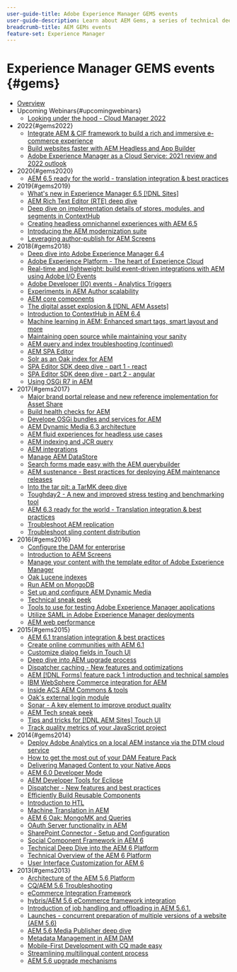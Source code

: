 ```yaml
---
user-guide-title: Adobe Experience Manager GEMS events
user-guide-description: Learn about AEM Gems, a series of technical deep dives delivered by Adobe Experience Manager experts.
breadcrumb-title: AEM GEMs events
feature-set: Experience Manager
---
```


# Experience Manager GEMS events {#gems}

+ [Overview](overview.md)
+ Upcoming Webinars{#upcomingwebinars}
  + [Looking under the hood - Cloud Manager 2022](upcomingwebinars/looking-under-the-hood-cloud-manager-2022.md)
+ 2022{#gems2022}
  + [Integrate AEM & CIF framework to build a rich and immersive e-commerce experience](gems2022/aem-and-cif-framework-integration.md)
  + [Build websites faster with AEM Headless and App Builder](gems2022/build-sites-faster-with-headless-and-appbuilder.md)
  + [Adobe Experience Manager as a Cloud Service: 2021 review and 2022 outlook](gems2022/aemcloudservice-2021-review-and-outlook.md)
+ 2020{#gems2020}
  + [AEM 6.5 ready for the world - translation integration & best practices](gems2020/aem65-readyfortheworld-translationintegration-bestpractices.md)
+ 2019{#gems2019}
  + [What's new in Experience Manager 6.5 [!DNL Sites]](gems2019/adobe-experience-manager-6-5-sites-whats-new.md)
  + [AEM Rich Text Editor (RTE) deep dive](gems2019/aem-rich-text-editor-rte-deep-dive1.md)
  + [Deep dive on implementation details of stores, modules, and segments in ContextHub](gems2019/contexthub-deep-dive.md)
  + [Creating headless omnichannel experiences with AEM 6.5](gems2019/creating-headless-omnichannel-experiences-with-aem-65.md)
  + [Introducing the AEM modernization suite](gems2019/introducing-the-aem-modernization-suite.md)
  + [Leveraging author-publish for AEM Screens](gems2019/leveraging-author-publish-for-aem-screens.md)
+ 2018{#gems2018}
  + [Deep dive into Adobe Experience Manager 6.4](gems2018/aem-6-4-technical-sneak-peek.md)
  + [Adobe Experience Platform - The heart of Experience Cloud](gems2018/aem-acp.md)
  + [Real-time and lightweight: build event-driven integrations with AEM using Adobe I/O Events](gems2018/aem-adobe-io.md)
  + [Adobe Developer (IO) events - Analytics Triggers](gems2018/aem-analytics-triggers.md)
  + [Experiments in AEM Author scalability](gems2018/aem-author-scalability1.md)
  + [AEM core components](gems2018/aem-core-components.md)
  + [The digital asset explosion & [!DNL AEM Assets]](gems2018/aem-digital-asset-explosion.md)
  + [Introduction to ContextHub in AEM 6.4](gems2018/aem-intro-to-contexthub.md)
  + [Machine learning in AEM: Enhanced smart tags, smart layout and more](gems2018/aem-machine-learning.md)
  + [Maintaining open source while maintaining your sanity](gems2018/aem-maintaining-open-source.md)
  + [AEM query and index troubleshooting (continued)](gems2018/aem-query-and-index-troubleshooting2.md)
  + [AEM SPA Editor](gems2018/aem-spa-editor.md)
  + [Solr as an Oak index for AEM](gems2018/solr-as-an-oak-index-for-aem.md)
  + [SPA Editor SDK deep dive - part 1 - react](gems2018/spa-editor-sdk-deep-dive-react.md)
  + [SPA Editor SDK deep dive - part 2 - angular](gems2018/spa-editor-sdk-deep-dive-angular.md)
  + [Using OSGi R7 in AEM](gems2018/using-osgi-r7-in-aem.md)
+ 2017{#gems2017}
  + [Major brand portal release and new reference implementation for Asset Share](/help/gems2017/aem-brand-portal.md)
  + [Build health checks for AEM](/help/gems2017/aem-building-health-checks-for-aem.md)
  + [Develope OSGi bundles and services for AEM](/help/gems2017/aem-developing-osgi-bundles-services-for-aem.md)
  + [AEM Dynamic Media 6.3 architecture](/help/gems2017/aem-dynamic-media-architecture.md)
  + [AEM fluid experiences for headless use cases](/help/gems2017/aem-headless-usecases.md)
  + [AEM indexing and JCR query](/help/gems2017/aem-indexing-jcr-query.md)
  + [AEM integrations](/help/gems2017/aem-integrations.md)
  + [Manage AEM DataStore](/help/gems2017/aem-managing-aem-datastore.md)
  + [Search forms made easy with the AEM querybuilder](/help/gems2017/aem-search-forms-using-querybuilder.md)
  + [AEM sustenance - Best practices for deploying AEM maintenance releases](/help/gems2017/aem-sustenance-best-practices-deploying-maintenance-releases.md)
  + [Into the tar pit: a TarMK deep dive](/help/gems2017/aem-tarmk-deepdive.md)
  + [Toughday2 - A new and improved stress testing and benchmarking tool](/help/gems2017/aem-toughday2-stress-testing-benchmarking-tool.md)
  + [AEM 6.3 ready for the world - Translation integration & best practices](/help/gems2017/aem-translation-best-practices.md)
  + [Troubleshoot AEM replication](/help/gems2017/aem-troubleshooting-aem-replication.md)
  + [Troubleshoot sling content distribution](/help/gems2017/aem-troubleshooting-sling.md)
+ 2016{#gems2016}
  + [Configure the DAM for enterprise](/help/gems2016/aem-configuring-dam-for-enterprise.md)
  + [Introduction to AEM Screens](/help/gems2016/aem-introduction-to-aem-screens.md)
  + [Manage your content with the template editor of Adobe Experience Manager](/help/gems2016/aem-managing-content-with-template-editor.md)
  + [Oak Lucene indexes](/help/gems2016/aem-oak-lucene-indexes.md)
  + [Run AEM on MongoDB](/help/gems2016/aem-running-aem-on-mongodb.md)
  + [Set up and configure AEM Dynamic Media](/help/gems2016/aem-setup-and-configure-aem-dynamic-media.md)
  + [Technical sneak peek](/help/gems2016/aem-technical-sneak-peek.md)
  + [Tools to use for testing Adobe Experience Manager applications](/help/gems2016/aem-testing-tools-for-aem-apps.md)
  + [Utilize SAML in Adobe Experience Manager deployments](/help/gems2016/aem-utilizing-saml-in-aem-deployments.md)
  + [AEM web performance](/help/gems2016/aem-web-performance.md)
+ 2015{#gems2015}
  + [AEM 6.1 translation integration & best practices](/help/gems2015/aem-6-1-translation-integration-and-best-practices.md)
  + [Create online communities with AEM 6.1](/help/gems2015/aem-creating-online-communities-with-aem-6-1.md)
  + [Customize dialog fields in Touch UI](/help/gems2015/aem-customizing-dialog-fields-in-touch-ui.md)
  + [Deep dive into AEM upgrade process](/help/gems2015/aem-deep-dive-into-aem-upgrade-process.md)
  + [Dispatcher caching - New features and optimizations](/help/gems2015/aem-dispatcher-caching-new-features-and-optimizations.md)
  + [AEM [!DNL Forms] feature pack 1 introduction and technical samples](/help/gems2015/aem-forms-feature-pack-1-introduction-and-technical-samples.md)
  + [IBM WebSphere Commerce integration for AEM](/help/gems2015/aem-ibm-websphere-commerce-integration-for-aem.md)
  + [Inside ACS AEM Commons & tools](/help/gems2015/aem-inside-acs-aem-commons-and-tools.md)
  + [Oak's external login module](/help/gems2015/aem-oak-external-login-module-authenticating-with-ldap-and-beyond.md)
  + [Sonar - A key element to improve product quality](/help/gems2015/aem-sonar-a-key-element-to-improve-product-quality.md)
  + [AEM Tech sneak peek](/help/gems2015/aem-tech-sneak-peek.md)
  + [Tips and tricks for [!DNL AEM Sites] Touch UI](/help/gems2015/aem-tips-and-tricks-for-aem-sites-touch-ui.md)
  + [Track quality metrics of your JavaScript project](/help/gems2015/aem-track-quality-metrics-of-your-javascript-project.md)
+ 2014{#gems2014}
  + [Deploy Adobe Analytics on a local AEM instance via the DTM cloud service](/help/gems2014/aem-adobe-analytics-dynamic-tag-management.md)
  + [How to get the most out of your DAM Feature Pack](/help/gems2014/aem-dam-feature-pack.md)
  + [Delivering Managed Content to your Native Apps](/help/gems2014/aem-delivering-managed-content-to-your-native-apps.md)
  + [AEM 6.0 Developer Mode](/help/gems2014/aem-developer-mode.md)
  + [AEM Developer Tools for Eclipse](/help/gems2014/aem-developer-tools-for-eclipse.md)
  + [Dispatcher - New features and best practices](/help/gems2014/aem-dispatcher.md)
  + [Efficiently Build Reusable Components](/help/gems2014/aem-efficiently-build-reusable-components.md)
  + [Introduction to HTL](/help/gems2014/aem-introduction-to-htl.md)
  + [Machine Translation in AEM](/help/gems2014/aem-machine-translation-in-aem.md)
  + [AEM 6 Oak: MongoMK and Queries](/help/gems2014/aem-oak-mongomk-and-queries.md)
  + [OAuth Server functionality in AEM](/help/gems2014/aem-oauth-server-functionality-in-aem.md)
  + [SharePoint Connector - Setup and Configuration](/help/gems2014/aem-sharepoint-connector-setup-and-configuration.md)
  + [Social Component Framework in AEM 6](/help/gems2014/aem-social-component-framework-in-aem-6.md)
  + [Technical Deep Dive into the AEM 6 Platform](/help/gems2014/aem-technical-deep-dive-into-the-aem-6-platform.md)
  + [Technical Overview of the AEM 6 Platform](/help/gems2014/aem-technical-overview-of-the-aem-6-platform.md)
  + [User Interface Customization for AEM 6](/help/gems2014/aem-user-interface-customization-for-aem6.md)
+ 2013{#gems2013}
  + [Architecture of the AEM 5.6 Platform](/help/gems2013/aem-architecture-of-the-aem-5-6-platform.md)
  + [CQ/AEM 5.6 Troubleshooting](/help/gems2013/aem-cq-aem-5-6-troubleshooting.md)
  + [eCommerce Integration Framework](/help/gems2013/aem-ecommerce-integration-framework.md)
  + [hybris/AEM 5.6 eCommerce framework integration](/help/gems2013/aem-hybris-ecommerce-framework-integration.md)
  + [Introduction of job handling and offloading in AEM 5.6.1.](/help/gems2013/aem-job-handling-and-offloading.md)
  + [Launches - concurrent preparation of multiple versions of a website (AEM 5.6)](/help/gems2013/aem-launches.md)
  + [AEM 5.6 Media Publisher deep dive](/help/gems2013/aem-media-publisher-deep-dive.md)
  + [Metadata Management in AEM DAM](/help/gems2013/aem-metadata-management-in-aem-dam.md)
  + [Mobile-First Development with CQ made easy](/help/gems2013/aem-mobile-first-development-with-cq-made-easy.md)
  + [Streamlining multilingual content process](/help/gems2013/aem-streamlining-multilingual-content-process.md)
  + [AEM 5.6 upgrade mechanisms](/help/gems2013/aem-upgrade-mechanisms.md)

<!---
+ [Archive]{#archive}
    + [AEM 6 Oak: MongoMK and Queries](archive/aem-oak-mongomk-and-queries.md)
    + [Search forms made easy with the AEM querybuilder](archive/aem-search-forms-using-querybuilder.md)
    + [Deep Dive on implementation details of stores, modules and segments in ContextHub](archive/contexthub-deep-dive.md)
    + [AEM Web Performance](archive/aem-web-performance.md)
    + [AEM Query and Index Troubleshooting](archive/aem-query-and-index-troubleshooting.md)
    + [User Interface Customization for AEM 6](archive/aem-user-interface-customization-for-aem6.md)
    + [Technical Sneak Peek](archive/aem-technical-sneak-peek.md)
    + [Customizing Dialog Fields in Touch UI](archive/aem-customizing-dialog-fields-in-touch-ui.md)
    + [Building Health Checks for AEM](archive/aem-building-health-checks-for-aem.md)
    + [Running AEM on MongoDB](archive/aem-running-aem-on-mongodb.md)
    + [AEM 5.6 Media Publisher Deep Dive ](archive/aem-media-publisher-deep-dive.md)
    + [AEM Fluid Experiences for headless usecases](archive/aem-headless-usecases.md)
    + [The Digital Asset Explosion & AEM Assets](archive/aem-digital-asset-explosion.md)
    + [Introduction of Job Handling and Offloading in AEM 5.6.1. ](archive/aem-job-handling-and-offloading.md)
    + [Technical Overview of the AEM 6 Platform](archive/aem-technical-overview-of-the-aem-6-platform.md)
    + [Launches: concurrent preparation of multiple versions of a website (AEM 5.6) ](archive/aem-launches.md)
    + [Efficiently Build Reusable Components](archive/aem-efficiently-build-reusable-components.md)
    + [AEM Integrations - a solid foundation goes a long way](archive/aem-integrations.md)
    + [Dispatcher - New features and best practices](archive/aem-dispatcher.md)
    + [Adobe Experience Manager 6.5 Sites - What's New](archive/adobe-experience-manager-6-5-sites-whats-new.md)
    + [Oak's External Login Module - Authenticating with LDAP and Beyond](archive/aem-oak-external-login-module-authenticating-with-ldap-and-beyond.md)
    + [Troubleshooting AEM Replication](archive/aem-troubleshooting-aem-replication.md)
    + [Metadata Management in AEM DAM](archive/aem-metadata-management-in-aem-dam.md)
    + [AEM 6.5 Ready for the World - Translation Integration & Best Practices](archive/aem65-readyfortheworld-translationintegration-bestpractices.md)
    + [hybris/AEM 5.6 eCommerce framework integration](archive/aem-hybris-ecommerce-framework-integration.md)
    + [How to deploy Adobe Analytics on a local AEM instance by using the Dynamic Tag Management cloud service](archive/aem-adobe-analytics-dynamic-tag-management.md)
    + [eCommerce Integration Framework ](archive/aem-ecommerce-integration-framework.md)
    + [Real-time and lightweight: build event-driven integrations with AEM using Adobe I/O Events](archive/aem-adobe-io.md)
    + [AEM Tech Sneak Peek](archive/aem-tech-sneak-peek.md)
    + [AEM Rich Text Editor (RTE) Deep Dive](archive/aem-rich-text-editor-rte-deep-dive1.md)
    + [Deep dive into AEM upgrade process](archive/aem-deep-dive-into-aem-upgrade-process.md)
    + [AEM SPA Editor](archive/aem-spa-editor.md)
    + [MSM and Translation: Best Practices ](archive/aem-msm-and-translation-best-practices.md)
    + [AEM Indexing and JCR Query](archive/aem-indexing-jcr-query.md)
    + [IBM WebSphere Commerce Integration for AEM](archive/aem-ibm-websphere-commerce-integration-for-aem.md)
    + [Setup and Configure AEM Dynamic Media](archive/aem-setup-and-configure-aem-dynamic-media.md)
    + [Leveraging author-publish for AEM Screens](archive/leveraging-author-publish-for-aem-screens.md)
    + [Experiments in AEM Author Scalability](archive/aem-author-scalability1.md)
    + [Introduction to AEM Screens](archive/aem-introduction-to-aem-screens.md)
    + [Creating Headless Omnichannel Experiences with AEM 6.5](archive/creating-headless-omnichannel-experiences-with-aem-65.md)
    + [Developing OSGi Bundles and Services for AEM](archive/aem-developing-osgi-bundles-services-for-aem.md)
    + [Technical Deep Dive into the AEM 6 Platform](archive/aem-technical-deep-dive-into-the-aem-6-platform.md)
    + [Adobe Experience Platform - The Heart of Experience Cloud](archive/aem-acp.md)
    + [Social Component Framework in AEM 6](archive/aem-social-component-framework-in-aem-6.md)
    + [Mobile-First Development with CQ Made Easy](archive/aem-mobile-first-development-with-cq-made-easy.md)
    + [AEM Core Components](archive/aem-core-components.md)
    + [AEM SPA Editor](archive/jcr-aem-spa-editor.md)
    + [Major Brand Portal Release and new reference implementation for Asset Share](archive/aem-brand-portal.md)
    + [Utilizing SAML in Adobe Experience Manager deployments](archive/aem-utilizing-saml-in-aem-deployments.md)
    + [AEM 6.0 Developer Mode](archive/aem-developer-mode.md)
    + [AEM [!DNL Forms] Feature Pack 1 introduction and technical samples](archive/aem-forms-feature-pack-1-introduction-and-technical-samples.md)
    + [CQ/AEM 5.6 Troubleshooting](archive/aem-cq-aem-5-6-troubleshooting.md)
    + [AEM Dynamic Media 6.3 Architecture](archive/aem-dynamic-media-architecture.md)
    + [Inside ACS AEM Commons & Tools](archive/aem-inside-acs-aem-commons-and-tools.md)
    + [Creating online Communities with AEM 6.1](archive/aem-creating-online-communities-with-aem-6-1.md)
    + [OAuth Server functionality in AEM - Embrace Federation and unleash your REST APIs!](archive/aem-oauth-server-functionality-in-aem.md)
    + [Into the tar pit: a TarMK deep dive](archive/aem-tarmk-deepdive.md)
    + [Oak Lucene Indexes](archive/aem-oak-lucene-indexes.md)
    + [AEM Developer Tools for Eclipse](archive/aem-developer-tools-for-eclipse.md)
    + [Solr as an Oak index for AEM](archive/solr-as-an-oak-index-for-aem1.md)
    + [Toughday2 - A new and improved stress testing and benchmarking tool](archive/aem-toughday2-stress-testing-benchmarking-tool.md)
    + [Introduction to ContextHub in AEM 6.4](archive/aem-intro-to-contexthub.md)
    + [Configuring the DAM for Enterprise](archive/aem-configuring-dam-for-enterprise.md)
    + [Managing AEM DataStore](archive/aem-managing-aem-datastore.md)
    + [AEM Sustenance - Best Practices for deploying AEM Maintenance Releases](archive/aem-sustenance-best-practices-deploying-maintenance-releases.md)
    + [Maintaining Open Source While Maintaining Your Sanity](archive/aem-maintaining-open-source.md)
    + [SPA Editor SDK Deep Dive - Part 1 - React ](archive/spa-editor-sdk-deep-dive-react.md)
    + [Tools to use for testing Adobe Experience Manager applications](archive/aem-testing-tools-for-aem-apps.md)
    + [Machine Learning in AEM: Enhanced Smart Tags, Smart Layout and more](archive/aem-machine-learning.md)
    + [Tips and tricks for AEM Sites Touch UI](archive/aem-tips-and-tricks-for-aem-sites-touch-ui.md)
    + [Dispatcher Caching - New Features and Optimizations](archive/aem-dispatcher-caching-new-features-and-optimizations.md)
    + [How to get the most out of your DAM Feature Pack](archive/aem-dam-feature-pack.md)
    + [Troubleshooting Sling Content Distribution](archive/aem-troubleshooting-sling.md)
    + [Introduction to HTL](archive/aem-introduction-to-htl.md)
    + [Delivering Managed Content to your Native Apps](archive/aem-delivering-managed-content-to-your-native-apps.md)
    + [SharePoint Connector - Setup and Configuration](archive/aem-sharepoint-connector-setup-and-configuration.md)
    + [AEM 6.1 Translation Integration & Best Practices](archive/aem-6-1-translation-integration-and-best-practices.md)
    + [Managing your content with the template editor of Adobe Experience Manager](archive/aem-managing-content-with-template-editor.md)
    + [SPA Editor SDK Deep Dive - Part 2 - Angular](archive/spa-editor-sdk-deep-dive-angular.md)
    + [Sonar – A key element to improve product quality](archive/aem-sonar-a-key-element-to-improve-product-quality.md)
    + [AEM 6.3 Ready for the World - Translation Integration & Best Practices](archive/aem-translation-best-practices.md)
    + [AEM 5.6 upgrade mechanisms ](archive/aem-upgrade-mechanisms.md)
    + [Track quality metrics of your Javascript project](archive/aem-track-quality-metrics-of-your-javascript-project.md)
    + [Streamlining multilingual content process](archive/aem-streamlining-multilingual-content-process.md)
    + [Deep Dive into Adobe Experience Manager 6.4](archive/aem-6-4-technical-sneak-peek.md)
    + [Machine Translation in AEM](archive/aem-machine-translation-in-aem.md)
    + [Using OSGi R7 in AEM](archive/using-osgi-r7-in-aem.md)
    + [Architecture of the AEM 5.6 Platform](archive/aem-architecture-of-the-aem-5-6-platform.md)
    + [Adobe I/O Events - Analytics Triggers](archive/aem-analytics-triggers.md)
    + [Introducing the AEM Modernization Suite](archive/introducing-the-aem-modernization-suite.md)
    + [AEM Query and Index Troubleshooting](archive/aem-query-and-index-troubleshooting2.md)
--->
